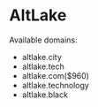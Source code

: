 # AltLake

Available domains:
* altlake.city
* altlake.tech
* altlake.com($960)
* altlake.technology
* altlake.black
